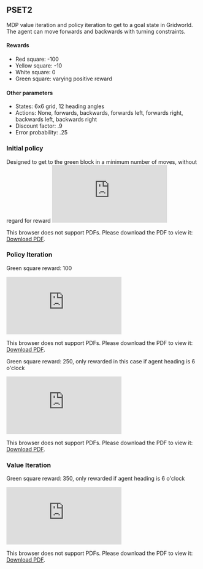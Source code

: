 ## PSET2 
MDP value iteration and policy iteration to get to a goal state in Gridworld. The agent can move forwards and backwards with turning constraints.
#### Rewards
* Red square: -100
* Yellow square: -10
* White square: 0
* Green square: varying positive reward
#### Other parameters
* States: 6x6 grid, 12 heading angles
* Actions: None, forwards, backwards, forwards left, forwards right, backwards left, backwards right
* Discount factor: .9
* Error probability: .25


### Initial policy
Designed to get to the green block in a minimum number of moves, without regard for reward
<object data="https://github.com/APogue/209AS/blob/master/PSET2/images/Initial%20Policy%20Trajectoryssssssssss.pdf" type="application/pdf" width="700px" height="700px">
    <embed src="http://yoursite.com/the.pdf">
        <p>This browser does not support PDFs. Please download the PDF to view it: <a href="http://yoursite.com/the.pdf">Download PDF</a>.</p>
    </embed>
</object>

### Policy Iteration 
Green square reward: 100 

<object data="https://github.com/APogue/209AS/blob/master/PSET2/images/PolicyOptimalTrajectoryGoals_allllll.pdf" type="application/pdf" width="700px" height="700px">
    <embed src="http://yoursite.com/the.pdf">
        <p>This browser does not support PDFs. Please download the PDF to view it: <a href="http://yoursite.com/the.pdf">Download PDF</a>.</p>
    </embed>
</object>

Green square reward: 250, only rewarded in this case if agent heading is 6 o'clock

<object data="https://github.com/APogue/209AS/blob/master/PSET2/images/PolicyOptimalTrajectoryGoals.pdf" type="application/pdf" width="700px" height="700px">
    <embed src="http://yoursite.com/the.pdf">
        <p>This browser does not support PDFs. Please download the PDF to view it: <a href="http://yoursite.com/the.pdf">Download PDF</a>.</p>
    </embed>
</object>

### Value Iteration
Green square reward: 350, only rewarded if agent heading is 6 o'clock

<object data="https://github.com/APogue/209AS/blob/master/PSET2/images/ValueIterationTrajectoryGoalsblaaaa.pdf" type="application/pdf" width="700px" height="700px">
    <embed src="http://yoursite.com/the.pdf">
        <p>This browser does not support PDFs. Please download the PDF to view it: <a href="http://yoursite.com/the.pdf">Download PDF</a>.</p>
    </embed>
</object>

